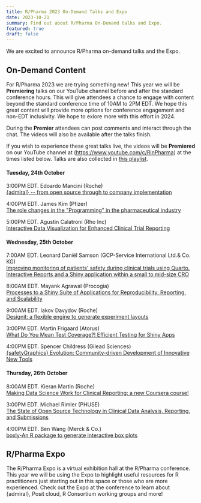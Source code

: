 ```yaml
---
title: R/Pharma 2023 On-Demand Talks and Expo
date: 2023-10-21
summary: Find out about R/Pharma On-Demand talks and Expo.
featured: true
draft: false
---
```


We are excited to announce R/Pharma on-demand talks and the Expo.

## On-Demand Content

For R/Pharma 2023 we are trying something new! This year we will be **Premiering** talks on our YouTube channel before and after the standard conference hours. This will give attendees a chance to engage with content beyond the standard conference time of 10AM to 2PM EDT. We hope this great content will provide more options for conference engagement and non-EDT inclusivity. We hope to exlore more with this effort in 2024.

During the **Premier** attendees can post comments and interact through the chat. The videos will also be available after the talks finish.

If you wish to experience these great talks live, the videos will be **Premiered** on our YouTube channel at (<https://www.youtube.com/c/RinPharma>) at the times listed below. Talks are also collected in [this playlist](https://www.youtube.com/playlist?list=PLMtxz1fUYA5ArPGh9axjLsZR7Rq7csrG8).

#### Tuesday, 24th October

3:00PM EDT. Edoardo Mancini (Roche)  
[{admiral} -- from open source through to company implementation](https://www.youtube.com/playlist?list=PLMtxz1fUYA5ArPGh9axjLsZR7Rq7csrG8)

4:00PM EDT. James Kim (Pfizer)  
[The role changes in the "Programming" in the pharmaceutical industry](https://www.youtube.com/playlist?list=PLMtxz1fUYA5ArPGh9axjLsZR7Rq7csrG8)

5:00PM EDT. Agustin Calatroni (Rho Inc)  
[Interactive Data Visualization for Enhanced Clinical Trial Reporting](https://www.youtube.com/playlist?list=PLMtxz1fUYA5ArPGh9axjLsZR7Rq7csrG8)

#### Wednesday, 25th October

7:00AM EDT. Leonard Daniël Samson (GCP-Service International Ltd.& Co. KG)  
[Improving monitoring of patients' safety during clinical trials using Quarto. Interactive Reports and a Shiny application within a small to mid-size CRO](https://www.youtube.com/playlist?list=PLMtxz1fUYA5ArPGh9axjLsZR7Rq7csrG8)

8:00AM EDT. Mayank Agrawal (Procogia)  
[Processes to a Shiny Suite of Applications for Reproducibility, Reporting, and Scalability](https://www.youtube.com/playlist?list=PLMtxz1fUYA5ArPGh9axjLsZR7Rq7csrG8)

9:00AM EDT. Iakov Davydov (Roche)  
[Designit: a flexible engine to generate experiment layouts](https://www.youtube.com/playlist?list=PLMtxz1fUYA5ArPGh9axjLsZR7Rq7csrG8)

3:00PM EDT. Martin Frigaard (Atorus)  
[What Do You Mean Test Coverage?! Efficient Testing for Shiny Apps](https://www.youtube.com/playlist?list=PLMtxz1fUYA5ArPGh9axjLsZR7Rq7csrG8)

4:00PM EDT. Spencer Childress (Gilead Sciences)  
[{safetyGraphics} Evolution: Community-driven Development of Innovative New Tools](https://www.youtube.com/playlist?list=PLMtxz1fUYA5ArPGh9axjLsZR7Rq7csrG8)

#### Thursday, 26th October

8:00AM EDT. Kieran Martin (Roche)  
[Making Data Science Work for Clinical Reporting: a new Coursera course!](https://www.youtube.com/playlist?list=PLMtxz1fUYA5ArPGh9axjLsZR7Rq7csrG8)

3:00PM EDT. Michael Rimler (PHUSE)  
[The State of Open Source Technology in Clinical Data Analysis, Reporting, and Submissions](https://www.youtube.com/playlist?list=PLMtxz1fUYA5ArPGh9axjLsZR7Rq7csrG8)

4:00PM EDT. Ben Wang (Merck & Co.)  
[boxly-An R package to generate interactive box plots](https://www.youtube.com/playlist?list=PLMtxz1fUYA5ArPGh9axjLsZR7Rq7csrG8)

## R/Pharma Expo

The R/Pharma Expo is a virtual exhibition hall at the R/Pharma conference. This year we will be using the Expo to highlight useful resources for R practitioners just starting out in this space or those who are more experienced. Check out the Expo at the conference to learn about {admiral}, Posit cloud, R Consortium working groups and more!
